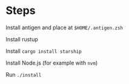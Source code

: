 # Steps

Install antigen and place at `$HOME/.antigen.zsh`

Install rustup

Install `cargo install starship`

Install Node.js (for example with `nvm`)

Run `./install`

